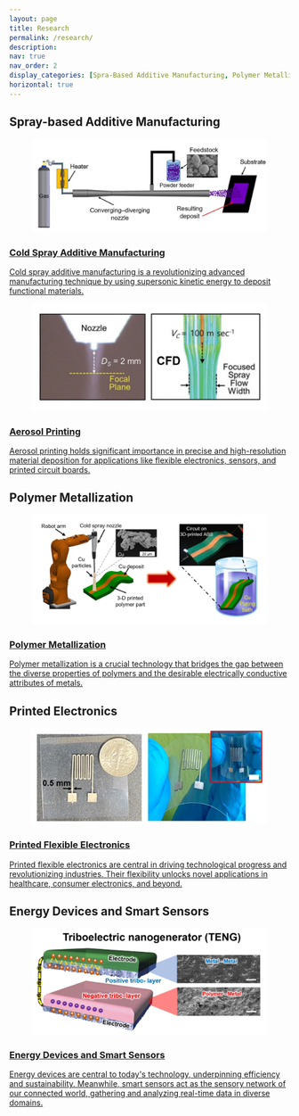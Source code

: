 ```yaml
---
layout: page
title: Research
permalink: /research/
description: 
nav: true
nav_order: 2
display_categories: [Spra-Based Additive Manufacturing, Polymer Metallization, Printed  Electronics, Energy Devices and Smart Sensor]
horizontal: true
---
```


<!-- 1st card (project) -->

<div class="projects">
  <!-- Display categorized projects -->
  <h2 class="category">Spray-based Additive Manufacturing</h2>
  <!-- Generate cards for each project -->
  <div class="container">
    <!-- Change the layout of horizontal cards: 1x1 vs. 1x2 per row -->
    <!-- <div class="row row-cols-2"> -->
    <div class="row row-cols-1">
<div class="card-item col">
<a href="https://semi-lab.github.io/projects/Cold_spray/"><div class="card hoverable">
      <div class="row g-0">
<div class="card-img col-md-4">
          <figure>
  <picture>    
    <source class="responsive-img-srcset" media="(max-width: 600px)" srcset="/assets/img/coldspray4.webp">
    <!-- Fallback to the original file -->
    <img src="/assets/img/coldspray4.webp" width="auto" height="auto" alt="project thumbnail" onerror="this.onerror=null; $('.responsive-img-srcset').remove();">
  </picture>
</figure>
        </div>
        <div class="col-md-8">
<div class="card-body">
            <h3 class="card-title">Cold Spray Additive Manufacturing
</h3>
            <p class="card-text"> Cold spray additive manufacturing is a revolutionizing advanced manufacturing technique by using supersonic kinetic energy to deposit functional materials.
</p>
            <div class="row ml-1 mr-1 p-0"></div>
          </div>
        </div>
      </div>
    </div>
  </a>
</div>
<div class="card-item col">
<a href="https://semi-lab.github.io/projects/Cold_spray"><div class="card hoverable">
      <div class="row g-0">
<div class="card-img col-md-4">
          <figure>
  <picture>    
    <source class="responsive-img-srcset" media="(max-width: 600px)" srcset="/assets/img/spraymodeling3.webp">
    <!-- Fallback to the original file -->
    <img src="/assets/img/spraymodeling3.webp" width="auto" height="auto" alt="project thumbnail" onerror="this.onerror=null; $('.responsive-img-srcset').remove();">
  </picture>
</figure>
        </div>
        <div class="col-md-8">
<div class="card-body">
            <h3 class="card-title">Aerosol Printing
</h3>
            <p class="card-text">Aerosol printing holds significant importance in precise and high-resolution material deposition for applications like flexible electronics, sensors, and printed circuit boards. 
</p>
            <div class="row ml-1 mr-1 p-0"></div>
          </div>
        </div>
      </div>
    </div>
  </a>
</div>

<!-- 2nd card (project) -->

<div class="projects">
  <h2 class="category"><b>Polymer Metallization</b></h2>
  <!-- Generate cards for each project -->
  <div class="container">
    <!-- Change the layout of horizontal cards: 1x1 vs. 1x2 per row -->
    <!-- <div class="row row-cols-2"> -->
    <div class="row row-cols-1">
<div class="card-item col">
<a href="https://semi-lab.github.io/projects/Polymer_metallization/"><div class="card hoverable">
      <div class="row g-0">
<div class="card-img col-md-4">
          <figure>
  <picture>    
    <source class="responsive-img-srcset" media="(max-width: 600px)" srcset="/assets/img/pol_metallization.webp">
    <!-- Fallback to the original file -->
    <img src="/assets/img/pol_metallization.webp" width="auto" height="auto" alt="project thumbnail" onerror="this.onerror=null; $('.responsive-img-srcset').remove();">

  </picture>

</figure>
        </div>
        <div class="col-md-8">
<div class="card-body">
            <h3 class="card-title">Polymer Metallization</h3>
            <p class="card-text">Polymer metallization is a crucial technology that bridges the gap between the diverse properties of polymers and the desirable electrically conductive attributes of metals.
</p>
            <div class="row ml-1 mr-1 p-0"></div>
          </div>
        </div>
      </div>
    </div>
  </a>
</div>
    </div>
  </div>

<!-- 3th card (project) -->

<div class="projects">
  <!-- Display categorized projects -->
  <h2 class="category"> <b>Printed Electronics</b></h2>
  <!-- Generate cards for each project -->
  <div class="container">
    <!-- Change the layout of horizontal cards: 1x1 vs. 1x2 per row -->
    <!-- <div class="row row-cols-2"> -->
    <div class="row row-cols-1">
<div class="card-item col">
<a href="https://semi-lab.github.io/projects/Polymer_metallization/"><div class="card hoverable">
      <div class="row g-0">
<div class="card-img col-md-4">
          <figure>
   <picture>
    <!-- Add source element for responsive images -->
    <source media="(max-width: 600px)" srcset="/assets/img/printedelectronics.webp">
    <!-- Fallback to the original file -->
    <img src="/assets/img/printedelectronics.webp" width="auto" height="auto" alt="project thumbnail" onerror="this.onerror=null; this.remove();">
  </picture>
</figure>
        </div>
        <div class="col-md-8">
<div class="card-body">
            <h3 class="card-title">Printed Flexible Electronics
</h3>
            <p class="card-text">Printed flexible electronics are central in driving technological progress and revolutionizing industries. Their flexibility unlocks novel applications in healthcare, consumer electronics, and beyond.
</p>
            <div class="row ml-1 mr-1 p-0"></div>
          </div>
        </div>
      </div>
    </div>
  </a>
</div>
    </div>
  </div>

<!-- 4th card (project) -->

<div class="projects">
  <h2 class="category"><b>Energy Devices and Smart Sensors </b></h2>
  <!-- Generate cards for each project -->
  <div class="container">
    <!-- Change the layout of horizontal cards: 1x1 vs. 1x2 per row -->
    <!-- <div class="row row-cols-2"> -->
    <div class="row row-cols-1">
<div class="card-item col">
<a href="https://semi-lab.github.io/projects/Polymer_metallization/"><div class="card hoverable">
      <div class="row g-0">
<div class="card-img col-md-4">
          <figure>
  <picture>    
    <source class="responsive-img-srcset" media="(max-width: 600px)" srcset="/assets/img/energyharvesting.jpg">
    <!-- Fallback to the original file -->
    <img src="/assets/img/energyharvesting.jpg" width="auto" height="auto" alt="project thumbnail" onerror="this.onerror=null; $('.responsive-img-srcset').remove();">

  </picture>

</figure>
        </div>
        <div class="col-md-8">
<div class="card-body">
            <h3 class="card-title">Energy Devices and Smart Sensors</h3>
            <p class="card-text">Energy devices are central to today's technology, underpinning efficiency and sustainability. Meanwhile, smart sensors act as the sensory network of our connected world, gathering and analyzing real-time data in diverse domains.
</p>
            <div class="row ml-1 mr-1 p-0"></div>
          </div>
        </div>
      </div>
    </div>
  </a>
</div>
    </div>
  </div>

